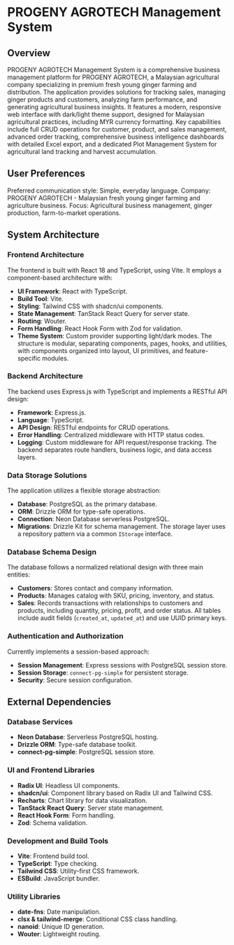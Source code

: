 # PROGENY AGROTECH Management System

## Overview
PROGENY AGROTECH Management System is a comprehensive business management platform for PROGENY AGROTECH, a Malaysian agricultural company specializing in premium fresh young ginger farming and distribution. The application provides solutions for tracking sales, managing ginger products and customers, analyzing farm performance, and generating agricultural business insights. It features a modern, responsive web interface with dark/light theme support, designed for Malaysian agricultural practices, including MYR currency formatting. Key capabilities include full CRUD operations for customer, product, and sales management, advanced order tracking, comprehensive business intelligence dashboards with detailed Excel export, and a dedicated Plot Management System for agricultural land tracking and harvest accumulation.

## User Preferences
Preferred communication style: Simple, everyday language.
Company: PROGENY AGROTECH - Malaysian fresh young ginger farming and agriculture business.
Focus: Agricultural business management, ginger production, farm-to-market operations.

## System Architecture

### Frontend Architecture
The frontend is built with React 18 and TypeScript, using Vite. It employs a component-based architecture with:
- **UI Framework**: React with TypeScript.
- **Build Tool**: Vite.
- **Styling**: Tailwind CSS with shadcn/ui components.
- **State Management**: TanStack React Query for server state.
- **Routing**: Wouter.
- **Form Handling**: React Hook Form with Zod for validation.
- **Theme System**: Custom provider supporting light/dark modes.
The structure is modular, separating components, pages, hooks, and utilities, with components organized into layout, UI primitives, and feature-specific modules.

### Backend Architecture
The backend uses Express.js with TypeScript and implements a RESTful API design:
- **Framework**: Express.js.
- **Language**: TypeScript.
- **API Design**: RESTful endpoints for CRUD operations.
- **Error Handling**: Centralized middleware with HTTP status codes.
- **Logging**: Custom middleware for API request/response tracking.
The backend separates route handlers, business logic, and data access layers.

### Data Storage Solutions
The application utilizes a flexible storage abstraction:
- **Database**: PostgreSQL as the primary database.
- **ORM**: Drizzle ORM for type-safe operations.
- **Connection**: Neon Database serverless PostgreSQL.
- **Migrations**: Drizzle Kit for schema management.
The storage layer uses a repository pattern via a common `IStorage` interface.

### Database Schema Design
The database follows a normalized relational design with three main entities:
- **Customers**: Stores contact and company information.
- **Products**: Manages catalog with SKU, pricing, inventory, and status.
- **Sales**: Records transactions with relationships to customers and products, including quantity, pricing, profit, and order status.
All tables include audit fields (`created_at`, `updated_at`) and use UUID primary keys.

### Authentication and Authorization
Currently implements a session-based approach:
- **Session Management**: Express sessions with PostgreSQL session store.
- **Session Storage**: `connect-pg-simple` for persistent storage.
- **Security**: Secure session configuration.

## External Dependencies

### Database Services
- **Neon Database**: Serverless PostgreSQL hosting.
- **Drizzle ORM**: Type-safe database toolkit.
- **connect-pg-simple**: PostgreSQL session store.

### UI and Frontend Libraries
- **Radix UI**: Headless UI components.
- **shadcn/ui**: Component library based on Radix UI and Tailwind CSS.
- **Recharts**: Chart library for data visualization.
- **TanStack React Query**: Server state management.
- **React Hook Form**: Form handling.
- **Zod**: Schema validation.

### Development and Build Tools
- **Vite**: Frontend build tool.
- **TypeScript**: Type checking.
- **Tailwind CSS**: Utility-first CSS framework.
- **ESBuild**: JavaScript bundler.

### Utility Libraries
- **date-fns**: Date manipulation.
- **clsx & tailwind-merge**: Conditional CSS class handling.
- **nanoid**: Unique ID generation.
- **Wouter**: Lightweight routing.